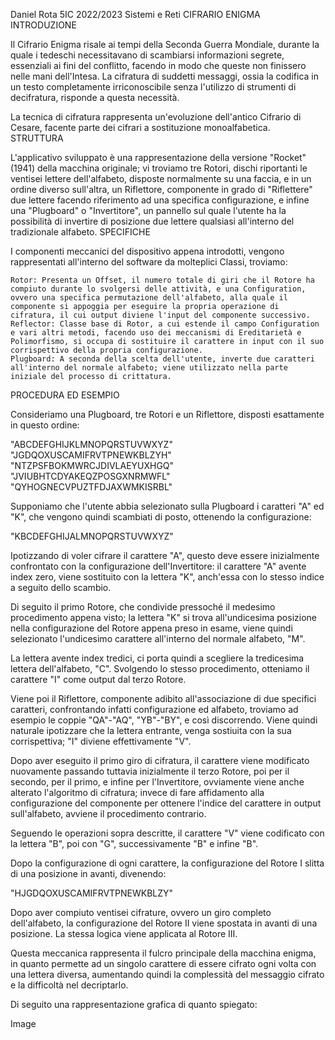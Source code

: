 Daniel Rota 5IC 2022/2023 Sistemi e Reti
CIFRARIO ENIGMA
INTRODUZIONE

Il Cifrario Enigma risale ai tempi della Seconda Guerra Mondiale, durante la quale i tedeschi necessitavano di scambiarsi informazioni segrete, essenziali ai fini del conflitto, facendo in modo che queste non finissero nelle mani dell'Intesa. La cifratura di suddetti messaggi, ossia la codifica in un testo completamente irriconoscibile senza l'utilizzo di strumenti di decifratura, risponde a questa necessità.

La tecnica di cifratura rappresenta un'evoluzione dell'antico Cifrario di Cesare, facente parte dei cifrari a sostituzione monoalfabetica.
STRUTTURA

L'applicativo sviluppato è una rappresentazione della versione "Rocket" (1941) della macchina originale; vi troviamo tre Rotori, dischi riportanti le ventisei lettere dell'alfabeto, disposte normalmente su una faccia, e in un ordine diverso sull'altra, un Riflettore, componente in grado di "Riflettere" due lettere facendo riferimento ad una specifica configurazione, e infine una "Plugboard" o "Invertitore", un pannello sul quale l'utente ha la possibilità di invertire di posizione due lettere qualsiasi all'interno del tradizionale alfabeto.
SPECIFICHE

I componenti meccanici del dispositivo appena introdotti, vengono rappresentati all'interno del software da molteplici Classi, troviamo:

    Rotor: Presenta un Offset, il numero totale di giri che il Rotore ha compiuto durante lo svolgersi delle attività, e una Configuration, ovvero una specifica permutazione dell'alfabeto, alla quale il componente si appoggia per eseguire la propria operazione di cifratura, il cui output diviene l'input del componente successivo.
    Reflector: Classe base di Rotor, a cui estende il campo Configuration e vari altri metodi, facendo uso dei meccanismi di Ereditarietà e Polimorfismo, si occupa di sostituire il carattere in input con il suo corrispettivo della propria configurazione.
    Plugboard: A seconda della scelta dell'utente, inverte due caratteri all'interno del normale alfabeto; viene utilizzato nella parte iniziale del processo di crittatura.

PROCEDURA ED ESEMPIO

Consideriamo una Plugboard, tre Rotori e un Riflettore, disposti esattamente in questo ordine:

"ABCDEFGHIJKLMNOPQRSTUVWXYZ"
"JGDQOXUSCAMIFRVTPNEWKBLZYH"
"NTZPSFBOKMWRCJDIVLAEYUXHGQ"
"JVIUBHTCDYAKEQZPOSGXNRMWFL"
"QYHOGNECVPUZTFDJAXWMKISRBL"

Supponiamo che l'utente abbia selezionato sulla Plugboard i caratteri "A" ed "K", che vengono quindi scambiati di posto, ottenendo la configurazione:

"KBCDEFGHIJALMNOPQRSTUVWXYZ"

Ipotizzando di voler cifrare il carattere "A", questo deve essere inizialmente confrontato con la configurazione dell'Invertitore: il carattere "A" avente index zero, viene sostituito con la lettera "K", anch'essa con lo stesso indice a seguito dello scambio.

Di seguito il primo Rotore, che condivide pressoché il medesimo procedimento appena visto; la lettera "K" si trova all'undicesima posizione nella configurazione del Rotore appena preso in esame, viene quindi selezionato l'undicesimo carattere all'interno del normale alfabeto, "M".

La lettera avente index tredici, ci porta quindi a scegliere la tredicesima lettera dell'alfabeto, "C". Svolgendo lo stesso procedimento, otteniamo il carattere "I" come output dal terzo Rotore.

Viene poi il Riflettore, componente adibito all'associazione di due specifici caratteri, confrontando infatti configurazione ed alfabeto, troviamo ad esempio le coppie "QA"-"AQ", "YB"-"BY", e così discorrendo. Viene quindi naturale ipotizzare che la lettera entrante, venga sostiuita con la sua corrispettiva; "I" diviene effettivamente "V".

Dopo aver eseguito il primo giro di cifratura, il carattere viene modificato nuovamente passando tuttavia inizialmente il terzo Rotore, poi per il secondo, per il primo, e infine per l'Invertitore, ovviamente viene anche alterato l'algoritmo di cifratura; invece di fare affidamento alla configurazione del componente per ottenere l'indice del carattere in output sull'alfabeto, avviene il procedimento contrario.

Seguendo le operazioni sopra descritte, il carattere "V" viene codificato con la lettera "B", poi con "G", successivamente "B" e infine "B".

Dopo la configurazione di ogni carattere, la configurazione del Rotore I slitta di una posizione in avanti, divenendo:

"HJGDQOXUSCAMIFRVTPNEWKBLZY"

Dopo aver compiuto ventisei cifrature, ovvero un giro completo dell'alfabeto, la configurazione del Rotore II viene spostata in avanti di una posizione. La stessa logica viene applicata al Rotore III.

Questa meccanica rappresenta il fulcro principale della macchina enigma, in quanto permette ad un singolo carattere di essere cifrato ogni volta con una lettera diversa, aumentando quindi la complessità del messaggio cifrato e la difficoltà nel decriptarlo.

Di seguito una rappresentazione grafica di quanto spiegato:

Image
